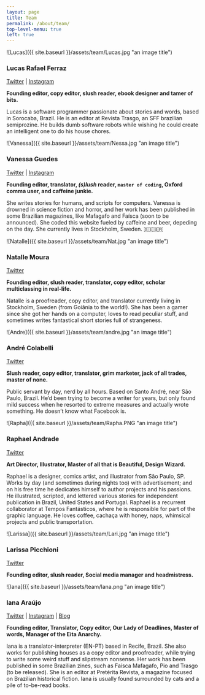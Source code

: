 ```yaml
---
layout: page
title: Team
permalink: /about/team/
top-level-menu: true
left: true
---
```


![Lucas]({{ site.baseurl }}/assets/team/Lucas.jpg "an image title")


### Lucas Rafael Ferraz

[Twitter](https://twitter.com/ferraz_lucas) &#124; [Instagram](https://www.instagram.com/ferraz_lucas)

**Founding editor, copy editor, slush reader, ebook designer and tamer of bits.**

Lucas is a software programmer passionate about stories and words, based in Sorocaba, Brazil. He is an editor at Revista Trasgo, an SFF brazilian semiprozine. He builds dumb software robots while wishing he could create an intelligent one to do his house chores.

![Vanessa]({{ site.baseurl }}/assets/team/Nessa.jpg "an image title")

### Vanessa Guedes

[Twitter](https://twitter.com/nessoila) &#124; [Instagram](https://www.instagram.com/sayhellotovanessa)

**Founding editor, translator, *(s)lush* reader, `master of coding`, Oxford comma user, and caffeine junkie.**


 She writes stories for humans, and scripts for computers. Vanessa is drowned in science fiction and horror, and her work has been published in some Brazilian magazines, like Mafagafo and Faísca (soon to be announced). She coded this website fueled by caffeine and beer, depeding on the day. She currently lives in Stockholm, Sweden. 🇸🇪🇧🇷

 ![Natalle]({{ site.baseurl }}/assets/team/Nat.jpg "an image title")

### Natalle Moura

[Twitter](https://twitter.com/natalledm)

**Founding editor, slush reader, translator, copy editor, scholar multiclassing in real-life.**


 Natalle is a proofreader, copy editor, and translator currently living in Stockholm, Sweden (from Goiânia to the world!). She has been a gamer since she got her hands on a computer, loves to read peculiar stuff, and sometimes writes fantastical short stories full of strangeness.

![Andre]({{ site.baseurl }}/assets/team/andre.jpg "an image title")

### André Colabelli

[Twitter](https://twitter.com/AndreColabelli)

**Slush reader, copy editor, translator, grim marketer, jack of all trades, master of none.**

Public servant by day, nerd by all hours. Based on Santo André, near São Paulo, Brazil. He’d been trying to become a writer for years, but only found mild success when he resorted to extreme measures and actually wrote something. He doesn’t know what Facebook is.

![Rapha]({{ site.baseurl }}/assets/team/Rapha.PNG "an image title")

### Raphael Andrade

[Twitter](https://twitter.com/msrapoo)

**Art Director, Illustrator, Master of all that is Beautiful, Design Wizard.**

Raphael is a designer, comics artist, and illustrator from São Paulo, SP. Works by day (and sometimes during nights too) with advertisement; and on his free time he dedicates himself to author projects and his passions. He illustrated, scripted, and lettered various stories for independent publication in Brazil, United States and Portugal. Raphael is a recurrent collaborator at Tempos Fantásticos, where he is responsible for part of the graphic language. He loves coffee, cachaça with honey, naps, whimsical projects and public transportation.

![Larissa]({{ site.baseurl }}/assets/team/Lari.jpg "an image title")

### Larissa Picchioni

[Twitter](https://twitter.com/metadepoeta)

**Founding editor, slush reader, Social media manager and headmistress.**



![Iana]({{ site.baseurl }}/assets/team/Iana.png "an image title")

### Iana Araújo

[Twitter](https://twitter.com/ianatxt) &#124; [Instagram](http://instagram.com/ianatxt) &#124; [Blog](http://ianatxt.tumblr.com)

**Founding editor, Translator, Copy editor, Our Lady of Deadlines, Master of words, Manager of the Eita Anarchy.**

Iana is a translator-interpreter (EN-PT) based in Recife, Brazil. She also works for publishing houses as a copy editor and proofreader, while trying to write some weird stuff and slipstream nonsense. Her work has been published in some Brazilian zines, such as Faísca Mafagafo, Pio and Trasgo (to be released). She is an editor at Pretérita Revista, a magazine focused on Brazilian historical fiction. Iana is usually found surrounded by cats and a pile of to-be-read books.

